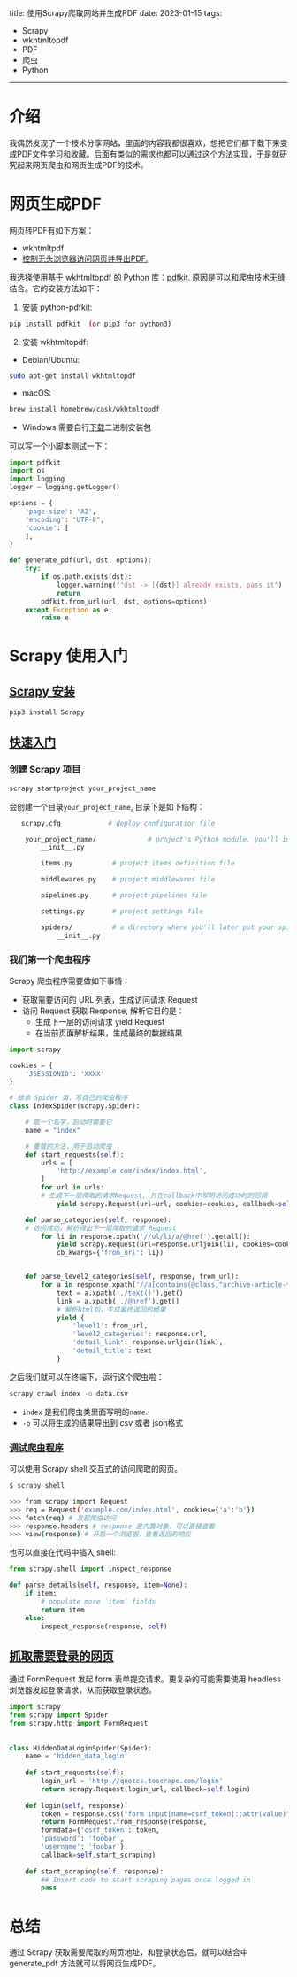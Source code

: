 title: 使用Scrapy爬取网站并生成PDF
date: 2023-01-15
tags:
- Scrapy
- wkhtmltopdf
- PDF
- 爬虫
- Python
---

# 介绍
我偶然发现了一个技术分享网站，里面的内容我都很喜欢，想把它们都下载下来变成PDF文件学习和收藏。后面有类似的需求也都可以通过这个方法实现，于是就研究起来网页爬虫和网页生成PDF的技术。

# 网页生成PDF

网页转PDF有如下方案：
- wkhtmltpdf
- [控制无头浏览器访问网页并导出PDF. ](https://juejin.cn/post/6969538044890185758)

我选择使用基于 wkhtmltopdf 的 Python 库：[pdfkit](https://pypi.org/project/pdfkit/). 原因是可以和爬虫技术无缝结合。它的安装方法如下：

1.  安装 python-pdfkit:

```bash
pip install pdfkit  (or pip3 for python3)
```

2.  安装 wkhtmltopdf:

- Debian/Ubuntu:

```bash
sudo apt-get install wkhtmltopdf
```

- macOS:

```bash
brew install homebrew/cask/wkhtmltopdf
```


- Windows 需要自行[下载](https://wkhtmltopdf.org/downloads.html)二进制安装包

可以写一个小脚本测试一下：
```python
import pdfkit
import os
import logging
logger = logging.getLogger()

options = {
    'page-size': 'A2',
    'encoding': "UTF-8",
    'cookie': [
    ],
}

def generate_pdf(url, dst, options):
    try:
        if os.path.exists(dst):
            logger.warning(f"dst -> [{dst}] already exists, pass it")
            return
        pdfkit.from_url(url, dst, options=options)
    except Exception as e:
        raise e
```

# Scrapy 使用入门

## [Scrapy 安装](https://docs.scrapy.org/en/latest/intro/install.html)

```bash
pip3 install Scrapy
```

## [快速入门](https://docs.scrapy.org/en/latest/intro/tutorial.html)

### 创建 Scrapy 项目

```bash
scrapy startproject your_project_name
```
会创建一个目录`your_project_name`, 目录下是如下结构：

```bash
   scrapy.cfg            # deploy configuration file

    your_project_name/             # project's Python module, you'll import your code from here
        __init__.py

        items.py          # project items definition file

        middlewares.py    # project middlewares file

        pipelines.py      # project pipelines file

        settings.py       # project settings file

        spiders/          # a directory where you'll later put your spiders
            __init__.py
```

### 我们第一个爬虫程序

Scrapy 爬虫程序需要做如下事情：
- 获取需要访问的 URL 列表，生成访问请求 Request
- 访问 Request 获取 Response, 解析它目的是：
	- 生成下一层的访问请求 yield Request
	- 在当前页面解析结果，生成最终的数据结果

```python
import scrapy

cookies = {
    'JSESSIONID': 'XXXX'
}

# 继承 Spider 类，写自己的爬虫程序
class IndexSpider(scrapy.Spider):

	# 取一个名字，启动时需要它
    name = "index"

	# 重载的方法，用于启动爬虫
    def start_requests(self):
        urls = [
            'http://example.com/index/index.html',
        ]
        for url in urls:
        # 生成下一层爬取的请求Request, 并在callback中写明访问成功时的回调
            yield scrapy.Request(url=url, cookies=cookies, callback=self.parse_categories)

    def parse_categories(self, response):
    # 访问成功，解析得出下一层爬取的请求 Request
        for li in response.xpath('//ul/li/a/@href').getall():
            yield scrapy.Request(url=response.urljoin(li), cookies=cookies, callback=self.parse_level2_categories,
            cb_kwargs={'from_url': li})


    def parse_level2_categories(self, response, from_url):
        for a in response.xpath('//a[contains(@class,"archive-article-title")]'):
            text = a.xpath('./text()').get()
            link = a.xpath('./@href').get()
            # 解析html后，生成最终返回的结果
            yield {
                'level1': from_url,
                'level2_categories': response.url,
                'detail_link': response.urljoin(link),
                'detail_title': text
            }
```

之后我们就可以在终端下，运行这个爬虫啦：
```bash
scrapy crawl index -o data.csv
```

- `index` 是我们爬虫类里面写明的`name`.
- `-o` 可以将生成的结果导出到 csv 或者 json格式


### [调试爬虫程序](https://docs.scrapy.org/en/latest/topics/debug.html)

可以使用 Scrapy shell 交互式的访问爬取的网页。
```bash
$ scrapy shell

>>> from scrapy import Request
>>> req = Request('example.com/index.html', cookies={'a':'b'})
>>> fetch(req) # 发起爬虫访问
>>> response.headers # response 是内置对象，可以直接查看
>>> view(response) # 开启一个浏览器，查看返回的响应
```

也可以直接在代码中插入 shell: 
```python
from scrapy.shell import inspect_response

def parse_details(self, response, item=None):
    if item:
        # populate more `item` fields
        return item
    else:
        inspect_response(response, self)
```

## [抓取需要登录的网页](https://scrapeops.io/python-scrapy-playbook/scrapy-login-form/#login-method-1-simple-formrequest)

通过 FormRequest 发起 form 表单提交请求。更复杂的可能需要使用 headless 浏览器发起登录请求，从而获取登录状态。

```python
import scrapy  
from scrapy import Spider  
from scrapy.http import FormRequest  
  
  
class HiddenDataLoginSpider(Spider):  
	name = 'hidden_data_login'  
  
	def start_requests(self):  
		login_url = 'http://quotes.toscrape.com/login'  
		return scrapy.Request(login_url, callback=self.login)  
  
	def login(self, response):  
		token = response.css("form input[name=csrf_token]::attr(value)").extract_first()  
		return FormRequest.from_response(response,  
		formdata={'csrf_token': token,  
		'password': 'foobar',  
		'username': 'foobar'},  
		callback=self.start_scraping)  
  
	def start_scraping(self, response):  
		## Insert code to start scraping pages once logged in  
		pass
```

# 总结
通过 Scrapy 获取需要爬取的网页地址，和登录状态后，就可以结合中 generate_pdf 方法就可以将网页生成PDF。